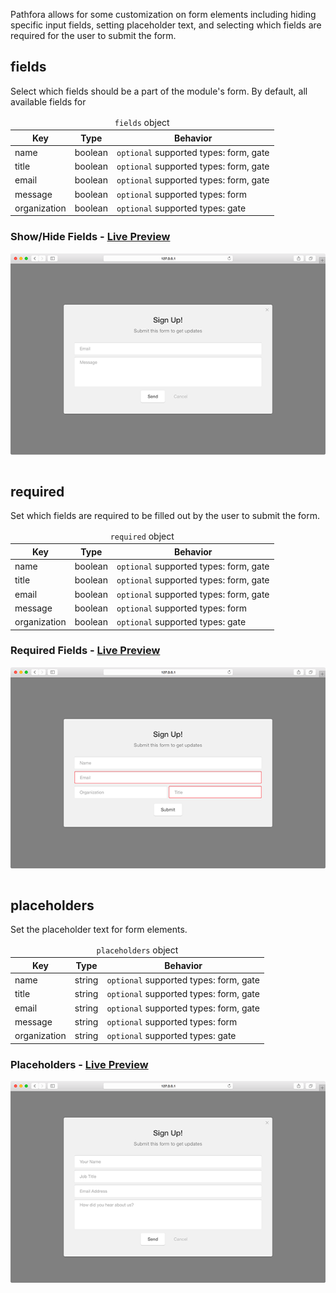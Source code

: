 Pathfora allows for some customization on form elements including hiding specific input fields, setting placeholder text, and selecting which fields are required for the user to submit the form.

## fields

Select which fields should be a part of the module's form. By default, all available fields for 

<table>
  <thead>
    <tr>
      <td colspan="3" align="center"><code>fields</code> object</td>
    </tr>
    <tr>
      <th>Key</th>
      <th>Type</th>
      <th>Behavior</th>
    </tr>
  </thead>

  <tr>
    <td>name</td>
    <td>boolean</td>
    <td><code>optional</code> supported types: form, gate</td>
  </tr>
  <tr>
    <td>title</td>
    <td>boolean</td>
    <td><code>optional</code> supported types: form, gate</td>
  </tr>
  <tr>
    <td>email</td>
    <td>boolean</td>
    <td><code>optional</code> supported types: form, gate</td>
  </tr>
  <tr>
    <td>message</td>
    <td>boolean</td>
    <td><code>optional</code> supported types: form</td>
  </tr>
  <tr>
    <td>organization</td>
    <td>boolean</td>
    <td><code>optional</code> supported types: gate</td>
  </tr>
</table>


### Show/Hide Fields - [Live Preview](../examples/preview/customization/form/fields.html)

![Form Fields](../examples/img/customization/form/fields.png)

<pre data-src="../../examples/src/customization/form/fields.js"></pre>

## required

Set which fields are required to be filled out by the user to submit the form.

<table>
  <thead>
    <tr>
      <td colspan="3" align="center"><code>required</code> object</td>
    </tr>
    <tr>
      <th>Key</th>
      <th>Type</th>
      <th>Behavior</th>
    </tr>
  </thead>

  <tr>
    <td>name</td>
    <td>boolean</td>
    <td><code>optional</code> supported types: form, gate</td>
  </tr>
  <tr>
    <td>title</td>
    <td>boolean</td>
    <td><code>optional</code> supported types: form, gate</td>
  </tr>
  <tr>
    <td>email</td>
    <td>boolean</td>
    <td><code>optional</code> supported types: form, gate</td>
  </tr>
  <tr>
    <td>message</td>
    <td>boolean</td>
    <td><code>optional</code> supported types: form</td>
  </tr>
  <tr>
    <td>organization</td>
    <td>boolean</td>
    <td><code>optional</code> supported types: gate</td>
  </tr>
</table>


### Required Fields - [Live Preview](../examples/preview/customization/form/required.html)

![Required Form Fields](../examples/img/customization/form/required.png)

<pre data-src="../../examples/src/customization/form/required.js"></pre>


## placeholders

Set the placeholder text for form elements.

<table>
  <thead>
    <tr>
      <td colspan="3" align="center"><code>placeholders</code> object</td>
    </tr>
    <tr>
      <th>Key</th>
      <th>Type</th>
      <th>Behavior</th>
    </tr>
  </thead>

  <tr>
    <td>name</td>
    <td>string</td>
    <td><code>optional</code> supported types: form, gate</td>
  </tr>
  <tr>
    <td>title</td>
    <td>string</td>
    <td><code>optional</code> supported types: form, gate</td>
  </tr>
  <tr>
    <td>email</td>
    <td>string</td>
    <td><code>optional</code> supported types: form, gate</td>
  </tr>
  <tr>
    <td>message</td>
    <td>string</td>
    <td><code>optional</code> supported types: form</td>
  </tr>
  <tr>
    <td>organization</td>
    <td>string</td>
    <td><code>optional</code> supported types: gate</td>
  </tr>
</table>

### Placeholders - [Live Preview](../examples/preview/customization/form/placeholders.html)

![Form Field Placeholders](../examples/img/customization/form/placeholders.png)

<pre data-src="../../examples/src/customization/form/placeholders.js"></pre>

